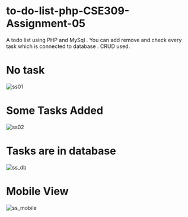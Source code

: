 # to-do-list-php-CSE309-Assignment-05
A todo list using PHP and MySql . You can add remove and check every task which is connected to database . CRUD used.

# No task 
![ss01](https://github.com/Tasin1025/to-do-list-php-CSE309-Assignment-05/assets/28139359/88bc0565-e3ee-45da-a1aa-ad9d27a4276a)
# Some Tasks Added
![ss02](https://github.com/Tasin1025/to-do-list-php-CSE309-Assignment-05/assets/28139359/81fa519b-b0f3-42e0-a84c-a21daa12a71d)
# Tasks are in database
![ss_db](https://github.com/Tasin1025/to-do-list-php-CSE309-Assignment-05/assets/28139359/df89df9d-3e89-4452-b7f6-9f66df5487e9)
# Mobile View
![ss_mobile](https://github.com/Tasin1025/to-do-list-php-CSE309-Assignment-05/assets/28139359/9881f607-0228-4685-a96c-ab42291af0ad)
